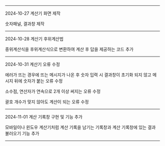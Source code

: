 ----------------------------------------------------------------------------------------------------------

2024-10-27 계산기 화면 제작

숫자패널, 결과창 제작

----------------------------------------------------------------------------------------------------------

2024-10-28 계산기 후위계산법 

중위계산식을 후위계산식으로 변환하여 계산 후 답을 제공하는 코드 추가

----------------------------------------------------------------------------------------------------------

2024-10-31 계산기 오류 수정

에러가 뜨는 경우에 뜨는 메시지가 나온 후 숫자 입력 시 결과창이 초기화 되지 않고 메시지 뒤에 숫자가 붙는 오류 수정

소수점, 연산자가 연속으로 2개 이상 써지는 오류 수정

괄호 개수가 맞지 않아도 계산이 되는 오류 수정

----------------------------------------------------------------------------------------------------------

2024-11-01 계산 기록창 구현 및 기능 추가

모바일이나 윈도우 계산기처럼 계산 기록을 남기는 기록창과 계산 기록창에 있는 결과 불러오기 기능 추가

----------------------------------------------------------------------------------------------------------
